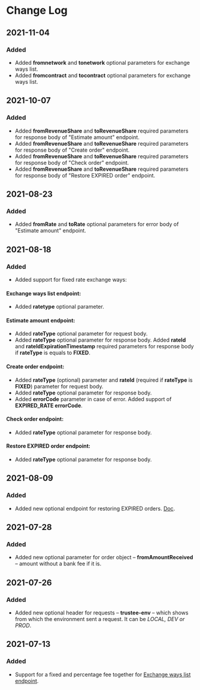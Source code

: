 # Change Log

## 2021-11-04

### Added

- Added **fromnetwork** and **tonetwork** optional parameters for exchange ways list.
- Added **fromcontract** and **tocontract** optional parameters for exchange ways list.

## 2021-10-07

### Added

- Added **fromRevenueShare** and **toRevenueShare** required parameters for response body of "Estimate amount" endpoint.
- Added **fromRevenueShare** and **toRevenueShare** required parameters for response body of "Create order" endpoint.
- Added **fromRevenueShare** and **toRevenueShare** required parameters for response body of "Check order" endpoint.
- Added **fromRevenueShare** and **toRevenueShare** required parameters for response body of "Restore EXPIRED order" endpoint.

## 2021-08-23

### Added

- Added **fromRate** and **toRate** optional parameters for error body of "Estimate amount" endpoint.

## 2021-08-18

### Added

- Added support for fixed rate exchange ways:

#### Exchange ways list endpoint:

- Added **ratetype** optional parameter.

#### Estimate amount endpoint:

- Added **rateType** optional parameter for request body.
- Added **rateType** optional parameter for response body. Added **rateId** and **rateIdExpirationTimestamp** required parameters for response body if **rateType** is equals to **FIXED**.

#### Create order endpoint:

- Added **rateType** (optional) parameter and **rateId** (required if **rateType** is **FIXED**) parameter for request body.
- Added **rateType** optional parameter for response body.
- Added **errorCode** parameter in case of error. Added support of **EXPIRED_RATE errorCode**.

#### Check order endpoint:

- Added **rateType** optional parameter for response body.

#### Restore EXPIRED order endpoint:

- Added **rateType** optional parameter for response body.

## 2021-08-09

### Added

- Added new optional endpoint for restoring EXPIRED orders. [Doc](https://github.com/trustee-wallet/trustee_universal_providers_interface#post-restore-expired-order).

## 2021-07-28

### Added

- Added new optional parameter for order object – **fromAmountReceived** – amount without a bank fee if it is.

## 2021-07-26

### Added

- Added new optional header for requests – **trustee-env** – which shows from which the environment sent a request. It can be *LOCAL, DEV or PROD*.

## 2021-07-13

### Added

- Support for a fixed and percentage fee together for [Exchange ways list endpoint](https://github.com/trustee-wallet/trustee_universal_providers_interface#get-exchange-ways-list).